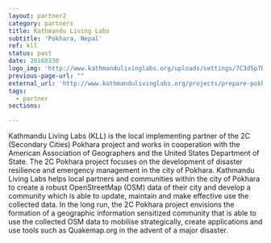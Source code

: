 ```yaml
---
layout: partner2
category: partners
title: Kathmandu Living Labs
subtitle: 'Pokhara, Nepal'
ref: kll
status: past
date: 20160330
logo_img: 'http://www.kathmandulivinglabs.org/uploads/settings/7C3d5p7DwY4l3XzmWqXj0Klqj6r8MJtF.png'
previous-page-url: ""
external_url: 'http://www.kathmandulivinglabs.org/projects/prepare-pokhara-2c-secondary-cities-project'
tags:
  - partner
sections:

---
```


Kathmandu Living Labs (KLL) is the local implementing partner of the 2C (Secondary Cities) Pokhara project and works in cooperation with the American Association of Geographers and the United States Department of State. The 2C Pokhara project focuses on the development of disaster resilience and emergency management in the city of Pokhara. Kathmandu Living Labs helps local partners and communities within the city of Pokhara to create a robust OpenStreetMap (OSM) data of their city and develop a community which is able to update, maintain and make effective use the collected data. In the long run, the 2C Pokhara project envisions the formation of a geographic information sensitized community that is able to use the collected OSM data to mobilise strategically, create applications and use tools such as Quakemap.org in the advent of a major disaster.

